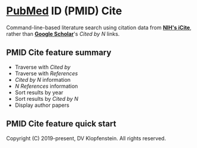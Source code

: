 # [PubMed](https://pubmed.ncbi.nlm.nih.gov) ID (PMID) Cite
Command-line-based literature search
using citation data from [**NIH's iCite**](https://icite.od.nih.gov),
rather than
[**Google Scholar**](https://twitter.com/CT_Bergstrom/status/1170465764832231427)'s
*Cited by N* links.

## PMID Cite feature summary
  * Traverse with *Cited by*
  * Traverse with *References*
  * *Cited by N* information
  * *N References* information
  * Sort results by year
  * Sort results by *Cited by N*
  * Display author papers

## PMID Cite feature quick start


Copyright (C) 2019-present, DV Klopfenstein. All rights reserved.
